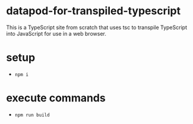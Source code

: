 # datapod-for-transpiled-typescript

This is a TypeScript site from scratch that uses tsc to transpile TypeScript into JavaScript for use in a web browser.

# setup

- `npm i`

# execute commands

- `npm run build`
